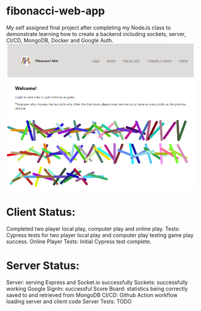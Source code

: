 # fibonacci-web-app
My self assigned final project after completing my NodeJs class to demonstrate learning how to create a backend including sockets, server, CI/CD, MongoDB, Docker and Google Auth.
![Home Page Screen Shot](client/src/assets/screenshot.png)

# Client Status:
Completed two player local play, computer play and online play.
Tests: Cypress tests for two player local play and computer play testing game play success.
Online Player Tests: Initial Cypress test complete. 

# Server Status: 
Server: serving Express and Socket.io successfully
Sockets: successfully working
Google SignIn: successful
Score Board: statistics being correctly saved to and retrieved from MongoDB
CI/CD: Github Action workflow loading server and client code
Server Tests: TODO
